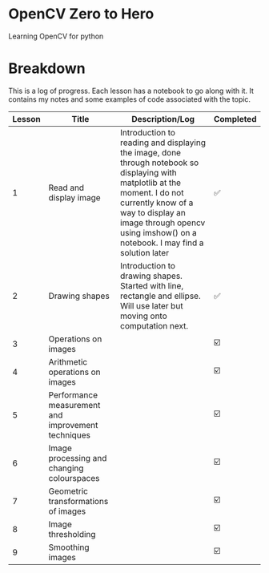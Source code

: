 # OpenCV Zero to Hero
Learning OpenCV for python

# Breakdown
This is a log of progress. Each lesson has a notebook to go along with it. It contains my notes and some examples of code associated with the topic.

| Lesson | Title | Description/Log | Completed |
|------|--------|--------|-------|
| 1 | Read and display image | Introduction to reading and displaying the image, done through notebook so displaying with matplotlib at the moment. I do not currently know of a way to display an image through opencv using imshow() on a notebook. I may find a solution later | :white_check_mark: |
| 2 | Drawing shapes | Introduction to drawing shapes. Started with line, rectangle and ellipse. Will use later but moving onto computation next. | :white_check_mark: |
| 3 | Operations on images |  | :ballot_box_with_check: |
| 4 | Arithmetic operations on images |  | :ballot_box_with_check: |
| 5 | Performance measurement and improvement techniques |  | :ballot_box_with_check: |
| 6 | Image processing and changing colourspaces |  | :ballot_box_with_check: |
| 7 | Geometric transformations of images |  | :ballot_box_with_check: |
| 8 | Image thresholding |  | :ballot_box_with_check: |
| 9 | Smoothing images |  | :ballot_box_with_check: |